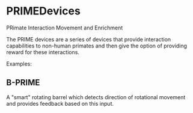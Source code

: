# PRIMEDevices

PRimate Interaction Movement and Enrichment

The PRIME devices are a series of devices that provide interaction capabilities to non-human primates and then give the option of providing reward for these interactions.

Examples:

## B-PRIME

A "smart" rotating barrel which detects direction of rotational movement and provides feedback based on this input.
